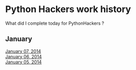 Python Hackers work history
=============================

What did I complete today for PythonHackers ?

January
--------------

[January 07, 2014](https://github.com/pythonhackers/history/blob/master/january-2014/07-tuesday.md)  
[January 06, 2014](https://github.com/pythonhackers/history/blob/master/january-2014/06-monday.md)  
[January 05, 2014](https://github.com/pythonhackers/history/blob/master/january-2014/05-sunday.md)  


